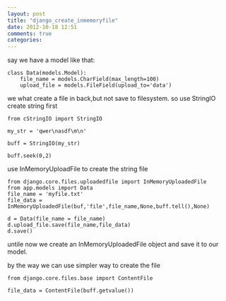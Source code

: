 ```yaml
---
layout: post
title: "django_create_inmemoryfile"
date: 2012-10-18 12:51
comments: true
categories: 
---
```

say we have a model like that:
	
	class Data(models.Model):
		file_name = models.CharField(max_length=100)
		upload_file = models.FileField(upload_to='data')

we what create a file in back,but not save to filesystem.
so use StringIO create string first

	from cStringIO import StringIO
	
	my_str = 'qwer\nasdf\m\n'
	
	buff = StringIO(my_str)
	
	buff.seek(0,2)

use InMemoryUploadFile to create the string file

	from django.core.files.uploadedfile import InMemoryUploadedFile
	from app.models import Data
	file_name = 'myfile.txt'
	file_data = InMemoryUploadedFile(buf,'file',file_name,None,buff.tell(),None)
	
	d = Data(file_name = file_name)
	d.upload_file.save(file_name,file_data)
	d.save() 
	
untile now we create an InMemoryUploadedFile object and save it to our model.

by the way we can use simpler way to create the file

	from django.core.files.base import ContentFile
	
	file_data = ContentFile(buff.getvalue())

